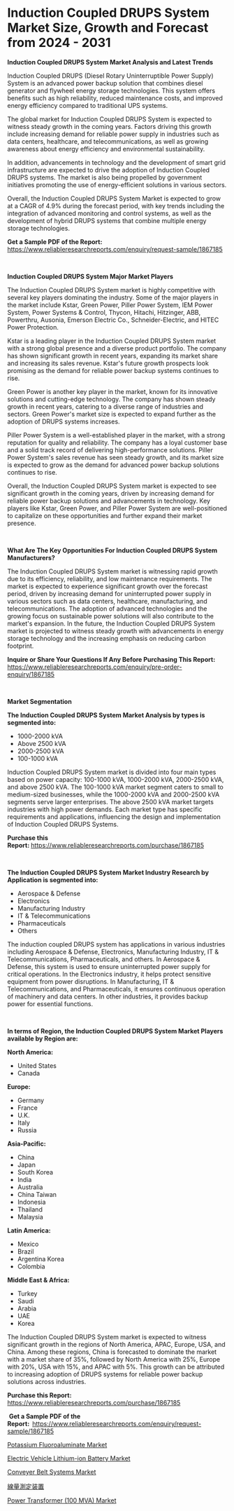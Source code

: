 <p><h1>Induction Coupled DRUPS System Market Size, Growth and Forecast from 2024 - 2031</h1></p><p><strong>Induction Coupled DRUPS System Market Analysis and Latest Trends</strong></p>
<p><p>Induction Coupled DRUPS (Diesel Rotary Uninterruptible Power Supply) System is an advanced power backup solution that combines diesel generator and flywheel energy storage technologies. This system offers benefits such as high reliability, reduced maintenance costs, and improved energy efficiency compared to traditional UPS systems.</p><p>The global market for Induction Coupled DRUPS System is expected to witness steady growth in the coming years. Factors driving this growth include increasing demand for reliable power supply in industries such as data centers, healthcare, and telecommunications, as well as growing awareness about energy efficiency and environmental sustainability.</p><p>In addition, advancements in technology and the development of smart grid infrastructure are expected to drive the adoption of Induction Coupled DRUPS systems. The market is also being propelled by government initiatives promoting the use of energy-efficient solutions in various sectors.</p><p>Overall, the Induction Coupled DRUPS System Market is expected to grow at a CAGR of 4.9% during the forecast period, with key trends including the integration of advanced monitoring and control systems, as well as the development of hybrid DRUPS systems that combine multiple energy storage technologies.</p></p>
<p><strong>Get a Sample PDF of the Report:&nbsp;</strong> <a href="https://www.reliableresearchreports.com/enquiry/request-sample/1867185">https://www.reliableresearchreports.com/enquiry/request-sample/1867185</a></p>
<p>&nbsp;</p>
<p><strong>Induction Coupled DRUPS System Major Market Players</strong></p>
<p><p>The Induction Coupled DRUPS System market is highly competitive with several key players dominating the industry. Some of the major players in the market include Kstar, Green Power, Piller Power System, IEM Power System, Power Systems & Control, Thycon, Hitachi, Hitzinger, ABB, Powerthru, Ausonia, Emerson Electric Co., Schneider-Electric, and HITEC Power Protection. </p><p>Kstar is a leading player in the Induction Coupled DRUPS System market with a strong global presence and a diverse product portfolio. The company has shown significant growth in recent years, expanding its market share and increasing its sales revenue. Kstar's future growth prospects look promising as the demand for reliable power backup systems continues to rise.</p><p>Green Power is another key player in the market, known for its innovative solutions and cutting-edge technology. The company has shown steady growth in recent years, catering to a diverse range of industries and sectors. Green Power's market size is expected to expand further as the adoption of DRUPS systems increases.</p><p>Piller Power System is a well-established player in the market, with a strong reputation for quality and reliability. The company has a loyal customer base and a solid track record of delivering high-performance solutions. Piller Power System's sales revenue has seen steady growth, and its market size is expected to grow as the demand for advanced power backup solutions continues to rise.</p><p>Overall, the Induction Coupled DRUPS System market is expected to see significant growth in the coming years, driven by increasing demand for reliable power backup solutions and advancements in technology. Key players like Kstar, Green Power, and Piller Power System are well-positioned to capitalize on these opportunities and further expand their market presence.</p></p>
<p>&nbsp;</p>
<p><strong>What Are The Key Opportunities For Induction Coupled DRUPS System Manufacturers?</strong></p>
<p><p>The Induction Coupled DRUPS System market is witnessing rapid growth due to its efficiency, reliability, and low maintenance requirements. The market is expected to experience significant growth over the forecast period, driven by increasing demand for uninterrupted power supply in various sectors such as data centers, healthcare, manufacturing, and telecommunications. The adoption of advanced technologies and the growing focus on sustainable power solutions will also contribute to the market's expansion. In the future, the Induction Coupled DRUPS System market is projected to witness steady growth with advancements in energy storage technology and the increasing emphasis on reducing carbon footprint.</p></p>
<p><strong>Inquire or Share Your Questions If Any Before Purchasing This Report:</strong> <a href="https://www.reliableresearchreports.com/enquiry/pre-order-enquiry/1867185">https://www.reliableresearchreports.com/enquiry/pre-order-enquiry/1867185</a></p>
<p>&nbsp;</p>
<p><strong>Market Segmentation</strong></p>
<p><strong>The Induction Coupled DRUPS System Market Analysis by types is segmented into:</strong></p>
<p><ul><li>1000-2000 kVA</li><li>Above 2500 kVA</li><li>2000-2500 kVA</li><li>100-1000 kVA</li></ul></p>
<p><p>Induction Coupled DRUPS System market is divided into four main types based on power capacity: 100-1000 kVA, 1000-2000 kVA, 2000-2500 kVA, and above 2500 kVA. The 100-1000 kVA market segment caters to small to medium-sized businesses, while the 1000-2000 kVA and 2000-2500 kVA segments serve larger enterprises. The above 2500 kVA market targets industries with high power demands. Each market type has specific requirements and applications, influencing the design and implementation of Induction Coupled DRUPS Systems.</p></p>
<p><strong>Purchase this Report:&nbsp;</strong><a href="https://www.reliableresearchreports.com/purchase/1867185">https://www.reliableresearchreports.com/purchase/1867185</a></p>
<p>&nbsp;</p>
<p><strong>The Induction Coupled DRUPS System Market Industry Research by Application is segmented into:</strong></p>
<p><ul><li>Aerospace & Defense</li><li>Electronics</li><li>Manufacturing Industry</li><li>IT & Telecommunications</li><li>Pharmaceuticals</li><li>Others</li></ul></p>
<p><p>The induction coupled DRUPS system has applications in various industries including Aerospace & Defense, Electronics, Manufacturing Industry, IT & Telecommunications, Pharmaceuticals, and others. In Aerospace & Defense, this system is used to ensure uninterrupted power supply for critical operations. In the Electronics industry, it helps protect sensitive equipment from power disruptions. In Manufacturing, IT & Telecommunications, and Pharmaceuticals, it ensures continuous operation of machinery and data centers. In other industries, it provides backup power for essential functions.</p></p>
<p>&nbsp;</p>
<p><strong>In terms of Region, the Induction Coupled DRUPS System Market Players available by Region are:</strong></p>
<p>
    <p> <strong> North America: </strong>
        <ul>
            <li>United States</li>
            <li>Canada</li>
        </ul>
        </p> 
    <p> <strong> Europe: </strong>
        <ul>
            <li>Germany</li>
            <li>France</li>
            <li>U.K.</li>
            <li>Italy</li>
            <li>Russia</li>
        </ul>
        </p> 
    <p> <strong> Asia-Pacific: </strong>
        <ul>
            <li>China</li>
            <li>Japan</li>
            <li>South Korea</li>
            <li>India</li>
            <li>Australia</li>
            <li>China Taiwan</li>
            <li>Indonesia</li>
            <li>Thailand</li>
            <li>Malaysia</li>
        </ul>
        </p> 
    <p> <strong> Latin America: </strong>
        <ul>
            <li>Mexico</li>
            <li>Brazil</li>
            <li>Argentina Korea</li>
            <li>Colombia</li>
        </ul>
        </p> 
    <p> <strong> Middle East & Africa: </strong>
        <ul>
            <li>Turkey</li>
            <li>Saudi</li>
            <li>Arabia</li>
            <li>UAE</li>
            <li>Korea</li>
        </ul>
    </p>
    </p>
<p><p>The Induction Coupled DRUPS System market is expected to witness significant growth in the regions of North America, APAC, Europe, USA, and China. Among these regions, China is forecasted to dominate the market with a market share of 35%, followed by North America with 25%, Europe with 20%, USA with 15%, and APAC with 5%. This growth can be attributed to increasing adoption of DRUPS systems for reliable power backup solutions across industries.</p></p>
<p><strong>Purchase this Report: </strong><a href="https://www.reliableresearchreports.com/purchase/1867185">https://www.reliableresearchreports.com/purchase/1867185</a></p>
<p>&nbsp;<strong>Get a Sample PDF of the Report:&nbsp;&nbsp;</strong><a href="https://www.reliableresearchreports.com/enquiry/request-sample/1867185">https://www.reliableresearchreports.com/enquiry/request-sample/1867185</a></p>
<p><strong></strong></p>
<p><p><a href="https://crocus-run-b5a.notion.site/Global-Potassium-Fluoroaluminate-Market-Size-and-Market-Trends-Insights-and-Projections-from-2024-t-4177de6ea1b44246aeec03775d54fb17">Potassium Fluoroaluminate Market</a></p><p><a href="https://github.com/zjyglelu/Market-Research-Report-List-2/blob/main/electric-vehicle-lithium-ion-battery-market.md">Electric Vehicle Lithium-ion Battery Market</a></p><p><a href="https://view.publitas.com/reportprime-1/conveyer-belt-systems-market-size-growth-outlook-from-2024-to-2031-projecting-at-markets-trends-analysis-by-application-regional-outlook-and-revenue/">Conveyer Belt Systems Market</a></p><p><a href="https://github.com/laurenreichert/Market-Research-Report-List-1/blob/main/118022316964.md">線量測定装置</a></p><p><a href="https://github.com/mbisetmhermsr/Market-Research-Report-List-1/blob/main/power-transformer-100-mva-market.md">Power Transformer (100 MVA) Market</a></p></p>